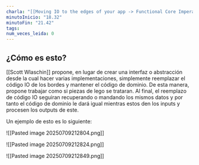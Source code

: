 ```yaml
---
charla: "[[Moving IO to the edges of your app -> Functional Core Imperative Shell]]"
minutoInicio: "18.32"
minutoFin: "21.42"
tags: 
num_veces_leida: 0
---
```

## ¿Cómo es esto?

[[Scott Wlaschin]] propone, en lugar de crear una interfaz o abstracción desde la cual hacer varias implementaciones, simplemente reemplazar el código IO de los bordes y mantener el código de dominio. De esta manera, propone trabajar como si piezas de lego se trataran. Al final, el reemplazo de código IO seguiran recuperando o mandando los mismos datos y por tanto el código de dominio le dará igual mientras estos den los inputs y procesen los outputs de este.

Un ejemplo de esto es lo siguiente:

![[Pasted image 20250709212804.png]]

![[Pasted image 20250709212824.png]]

![[Pasted image 20250709212849.png]]